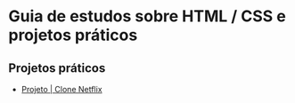 # Guia de estudos sobre HTML / CSS e projetos práticos

## Projetos práticos

- [Projeto | Clone Netflix](https://github.com/moouro/dio-desafio-github/tree/main/Estudos/HTML%20%26%20CSS/Projetos/clone-netflix)
